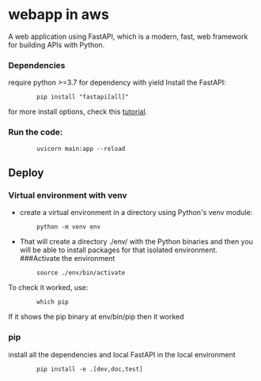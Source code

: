 # webapp in aws


A web application using FastAPI, which is a modern, fast, web framework for building APIs with Python.

###  Dependencies
require python >=3.7 for dependency with yield
Install the FastAPI:
```
        pip install "fastapi[all]"
```
for more install options, check this <a href="https://fastapi.tiangolo.com/tutorial/" class="internal-link" target="_blank">tutorial</a>.

### Run the code:
```
        uvicorn main:app --reload
```

## Deploy
### Virtual environment with venv
* create a virtual environment in a directory using Python's venv module:
```
        python -m venv env
```
* That will create a directory ./env/ with the Python binaries and then you will be able to install packages for that isolated environment.
###Activate the environment
```
        source ./env/bin/activate
```
To check it worked, use:
```
        which pip
```
If it shows the pip binary at env/bin/pip then it worked

### pip
install all the dependencies and local FastAPI in the local environment
```
        pip install -e .[dev,doc,test]
```
